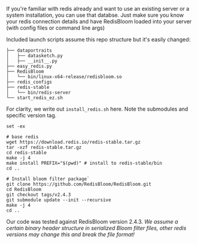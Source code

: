 If you're familiar with redis already and want to use an existing server or a system installation,
you can use that databse. Just make sure you know your redis connection details and have RedisBloom loaded into 
your server (with config files or command line args)

Included launch scripts assume this repo structure but it's easily changed:

```
├── dataportraits
│   ├── datasketch.py
│   ├── __init__.py
├── easy_redis.py
├── RedisBloom
│   └── bin/linux-x64-release/redisbloom.so
├── redis_configs
├── redis-stable
│   └── bin/redis-server
└── start_redis_ez.sh
```

For clarity, we write out `install_redis.sh` here. Note the submodules and specific version tag.

```shell
set -ex

# base redis
wget https://download.redis.io/redis-stable.tar.gz
tar -xzf redis-stable.tar.gz
cd redis-stable
make -j 4
make install PREFIX="$(pwd)" # install to redis-stable/bin
cd ..

# Install bloom filter package`
git clone https://github.com/RedisBloom/RedisBloom.git
cd RedisBloom
git checkout tags/v2.4.3
git submodule update --init --recursive
make -j 4
cd ..
```

Our code was tested against RedisBloom version 2.4.3. *We assume a certain binary header structure in serialized Bloom filter files, other redis versions may change this and break the file format!*